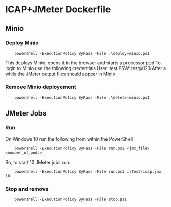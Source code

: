 # ICAP+JMeter Dockerfile

## Minio
### Deploy Minio
```
    powershell -ExecutionPolicy ByPass -File .\deploy-minio.ps1
```
This deploys Minio, opens it in the browser and starts a processor pod
To login to Minio use the following credentials
User: test
PSW: test@123
After a while the JMeter output files should appear in Minio
### Remove Minio deployement
```
    powershell -ExecutionPolicy ByPass -File .\delete-minio.ps1
```
## JMeter Jobs
### Run
On Windows 10 run the following from within the PowerShell
```
    powershell -ExecutionPolicy ByPass -File run.ps1 <jmx_file> <number_of_pods>
```
So, to start 10 JMeter jobs run:
```
    powershell -ExecutionPolicy ByPass -File run.ps1 .\Test\icap.jmx 10
```
### Stop and remove 
```
    powershell -ExecutionPolicy ByPass -File stop.ps1
```